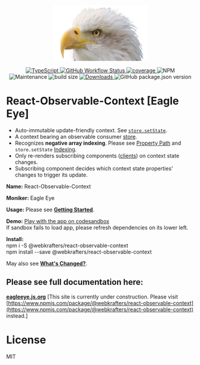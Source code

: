 <p align="center">
	<img alt="Eagle Eye" height="150px" src="docs/assets/img/logo.png" width="250px" />
</p>
<p align="center">
	<a href="https://typescriptlang.org">
		<img alt="TypeScript" src="https://badgen.net/badge/icon/typescript?icon=typescript&label">
	</a>
	<a href="https://github.com/webKrafters/react-observable-context/actions">
		<img alt="GitHub Workflow Status" src="https://img.shields.io/github/actions/workflow/status/webKrafters/react-observable-context/test.yml">
	</a>
	<a href="https://coveralls.io/github/webKrafters/react-observable-context">
		<img alt="coverage" src="https://img.shields.io/coveralls/github/webKrafters/react-observable-context">
	</a>
	<img alt="NPM" src="https://img.shields.io/npm/l/@webkrafters/react-observable-context">
	<img alt="Maintenance" src="https://img.shields.io/maintenance/yes/2032">
	<img alt="build size" src="https://img.shields.io/bundlephobia/minzip/@webkrafters/react-observable-context?label=bundle%20size">
	<a href="https://www.npmjs.com/package/@webKrafters/react-observable-context">
		<img alt="Downloads" src="https://img.shields.io/npm/dt/@webkrafters/react-observable-context.svg">
	</a>
	<img alt="GitHub package.json version" src="https://img.shields.io/github/package-json/v/webKrafters/react-observable-context">
</p>

# React-Observable-Context [Eagle Eye]

<ul>
	<li> Auto-immutable update-friendly context. See <a href="https://eagleeye.js.org/concepts/store/setstate"><code>store.setState</code></a>.</li>
	<li> A context bearing an observable consumer <a href="https://eagleeye.js.org/concepts/store">store</a>.</li>
	<li> Recognizes <b>negative array indexing</b>. Please see <a href="https://eagleeye.js.org/concepts/property-path">Property Path</a> and <code>store.setState</code> <a href="https://eagleeye.js.org/concepts/store/setstate/indexing">Indexing</a>.</li>
	<li> Only re-renders subscribing components (<a href="https://eagleeye.js.org/concepts/client">clients</a>) on context state changes.</li>
	<li> Subscribing component decides which context state properties' changes to trigger its update.</li>
</ul>

**Name:** React-Observable-Context

**Moniker:** Eagle Eye

**Usage:** Please see <b><a href="https://eagleeye.js.org/getting-started">Getting Started</a></b>.

**Demo:** [Play with the app on codesandbox](https://codesandbox.io/s/github/webKrafters/react-observable-context-app)\
If sandbox fails to load app, please refresh dependencies on its lower left.

**Install:**\
npm i -S @webkrafters/react-observable-context\
npm install --save @webkrafters/react-observable-context

May also see <b><a href="https://eagleeye.js.org/changes">What's Changed?</a></b>.

## Please see full documentation here:
**[eagleeye.js.org](https://eagleeye.js.org)** [This site is currently under construction. Please visit [https://www.npmjs.com/package/@webkrafters/react-observable-context](https://www.npmjs.com/package/@webkrafters/react-observable-context) instead.]

# License

MIT
